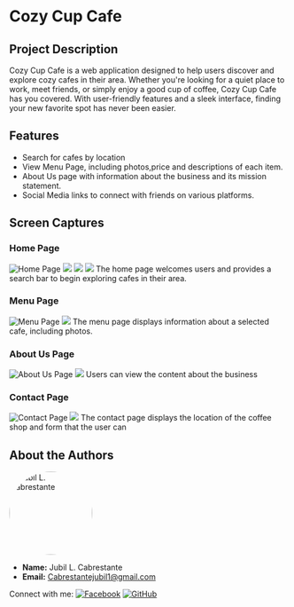 # Cozy Cup Cafe

## Project Description
Cozy Cup Cafe is a web application designed to help users discover and explore cozy cafes in their area. Whether you're looking for a quiet place to work, meet friends, or simply enjoy a good cup of coffee, Cozy Cup Cafe has you covered. With user-friendly features and a sleek interface, finding your new favorite spot has never been easier.

## Features
- Search for cafes by location
- View Menu Page, including photos,price and descriptions of each item. 
- About Us  page with information about the business and its mission statement.
- Social Media links to connect with friends on various platforms.

## Screen Captures

### Home Page
![Home Page](img/h1.png)
![](img/h2.png)
![](img/h3.png)
![](img/h4.png)
The home page welcomes users and provides a search bar to begin exploring cafes in their area.

### Menu Page
![Menu Page](img/m1.png)
![](img/m2.png)
The menu page displays information about a selected cafe, including photos.

### About Us Page
![About Us Page](img/a1.png)
![](img/a2.png)
Users can view the content about the business
### Contact Page
![Contact Page](img/c1.png)
![](img/c2.png)
The contact page displays the location of the coffee shop and form that the user can 

## About the Authors
<img src="https://avatars.githubusercontent.com/u/131941627?s=400&v=4" alt="Jubil L. Cabrestante" width="150" style="border-radius: 50%">

- **Name:** Jubil L. Cabrestante
- **Email:** Cabrestantejubil1@gmail.com

Connect with me:
[![Facebook](https://github.com/zipypie/CozyCupCafe/blob/master/img/facebook.png)](https://www.facebook.com/jubil18)
[![GitHub](https://banner2.cleanpng.com/20180824/jtl/kisspng-computer-icons-logo-portable-network-graphics-clip-icons-for-free-iconza-circle-social-5b7fe46b0bac53.1999041115351082030478.jpg)](https://github.com/zipypie)